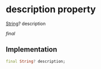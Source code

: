 


# description property







[String](https://api.flutter.dev/flutter/dart-core/String-class.html)? description
  
_<span class="feature">final</span>_






## Implementation

```dart
final String? description;
```







